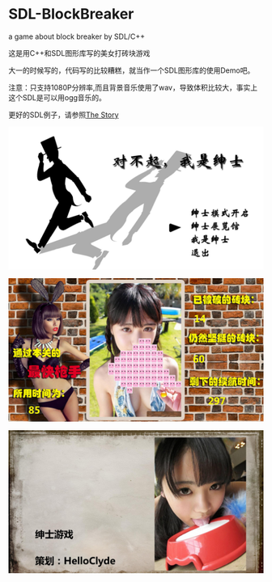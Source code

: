 # SDL-BlockBreaker
a game about block breaker by SDL/C++

这是用C++和SDL图形库写的美女打砖块游戏


大一的时候写的，代码写的比较糟糕，就当作一个SDL图形库的使用Demo吧。

注意：只支持1080P分辨率,而且背景音乐使用了wav，导致体积比较大，事实上这个SDL是可以用ogg音乐的。

更好的SDL例子，请参照[The Story](https://github.com/FieldSoft-HelloClyde/TheStory)


![主界面](https://github.com/FieldSoft-HelloClyde/SDL-BlockBreaker/blob/master/snap/SDL%202016-07-08%2021-36-20-76.jpg?raw=true)

![游戏界面](https://github.com/FieldSoft-HelloClyde/SDL-BlockBreaker/blob/master/snap/SDL%202016-07-08%2021-37-16-17.jpg?raw=true)

![其他界面](https://github.com/FieldSoft-HelloClyde/SDL-BlockBreaker/blob/master/snap/SDL%202016-07-08%2021-37-39-28.jpg?raw=true)
